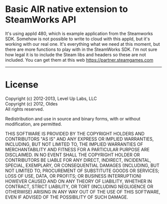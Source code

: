 # Basic AIR native extension to SteamWorks API #

It's using appId 480, which is example application from the Steamworks SDK. Somehow is not possible to write to cloud with this appId, but it's working with our real one.
It's everything what we need at this moment, but there are more functions to play with in the SteamWorks SDK. I'm not sure how legal it is to include the Steam libs and headers so these are not included. You can get them at this web https://partner.steamgames.com

---

# License #

Copyright (c) 2012-2013, Level Up Labs, LLC  
Copyright (c) 2012, Oldes  
All rights reserved.

Redistribution and use in source and binary forms, with or without modification, are permitted.

THIS SOFTWARE IS PROVIDED BY THE COPYRIGHT HOLDERS AND CONTRIBUTORS "AS IS" AND ANY EXPRESS OR IMPLIED WARRANTIES, INCLUDING, BUT NOT LIMITED TO, THE IMPLIED WARRANTIES OF MERCHANTABILITY AND FITNESS FOR A PARTICULAR PURPOSE ARE DISCLAIMED. IN NO EVENT SHALL THE COPYRIGHT HOLDER OR CONTRIBUTORS BE LIABLE FOR ANY DIRECT, INDIRECT, INCIDENTAL, SPECIAL, EXEMPLARY, OR CONSEQUENTIAL DAMAGES (INCLUDING, BUT NOT LIMITED TO, PROCUREMENT OF SUBSTITUTE GOODS OR SERVICES; LOSS OF USE, DATA, OR PROFITS; OR BUSINESS INTERRUPTION) HOWEVER CAUSED AND ON ANY THEORY OF LIABILITY, WHETHER IN CONTRACT, STRICT LIABILITY, OR TORT (INCLUDING NEGLIGENCE OR OTHERWISE) ARISING IN ANY WAY OUT OF THE USE OF THIS SOFTWARE, EVEN IF ADVISED OF THE POSSIBILITY OF SUCH DAMAGE.
